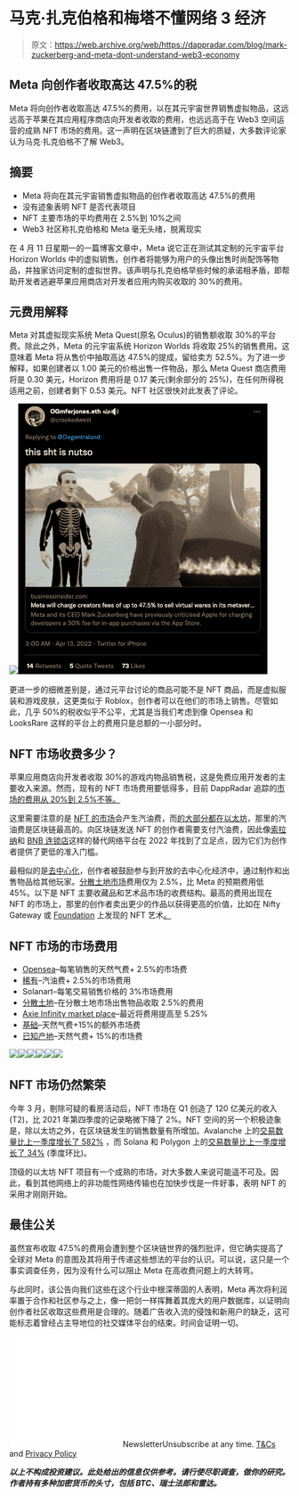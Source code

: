 # 马克·扎克伯格和梅塔不懂网络 3 经济

> 原文：<https://web.archive.org/web/https://dappradar.com/blog/mark-zuckerberg-and-meta-dont-understand-web3-economy>

## Meta 向创作者收取高达 47.5%的税

Meta 将向创作者收取高达 47.5%的费用，以在其元宇宙世界销售虚拟物品，这远远高于苹果在其应用程序商店向开发者收取的费用，也远远高于在 Web3 空间运营的成熟 NFT 市场的费用。这一声明在区块链遭到了巨大的质疑，大多数评论家认为马克·扎克伯格不了解 Web3。

## 摘要

*   Meta 将向在其元宇宙销售虚拟物品的创作者收取高达 47.5%的费用
*   没有迹象表明 NFT 是否代表项目
*   NFT 主要市场的平均费用在 2.5%到 10%之间
*   Web3 社区称扎克伯格和 Meta 毫无头绪，脱离现实

在 4 月 11 日星期一的一篇博客文章中，Meta 说它正在测试其定制的元宇宙平台 Horizon Worlds 中的虚拟销售。创作者将能够为用户的头像出售时尚配饰等物品，并独家访问定制的虚拟世界。该声明与扎克伯格早些时候的承诺相矛盾，即帮助开发者逃避苹果应用商店对开发者应用内购买收取的 30%的费用。

## 元费用解释

Meta 对其虚拟现实系统 Meta Quest(原名 Oculus)的销售额收取 30%的平台费。除此之外，Meta 的元宇宙系统 Horizon Worlds 将收取 25%的销售费用。这意味着 Meta 将从售价中抽取高达 47.5%的提成，留给卖方 52.5%。为了进一步解释，如果创建者以 1.00 美元的价格出售一件物品，那么 Meta Quest 商店费用将是 0.30 美元，Horizon 费用将是 0.17 美元(剩余部分的 25%)，在任何所得税适用之前，创建者剩下 0.53 美元。NFT 社区很快对此发表了评论。

![](img/f1e9856b8f644993da8870cab9340d7c.png)![Meta Web3](img/66ad8dd49e96a763873428b1dc38da76.png)

更进一步的细微差别是，通过元平台讨论的商品可能不是 NFT 商品，而是虚拟服装和游戏皮肤，这更类似于 Roblox，创作者可以在他们的市场上销售。尽管如此，几乎 50%的税收似乎不公平，尤其是当我们考虑到像 Opensea 和 LooksRare 这样的平台上的费用只是总额的一小部分时。

## NFT 市场收费多少？

苹果应用商店向开发者收取 30%的游戏内物品销售税，这是免费应用开发者的主要收入来源。然而，现有的 NFT 市场费用要低得多，目前 DappRadar 追踪的[市场的费用从 20%到 2.5%不等。](https://web.archive.org/web/20221002012409/https://dappradar.com/nft/marketplaces)

这里需要注意的是 [NFT 的市场](https://web.archive.org/web/20221002012409/https://dappradar.com/nft/marketplaces)会产生汽油费，而[的大部分都在以太坊](https://web.archive.org/web/20221002012409/https://dappradar.com/nft/marketplaces/protocol/ethereum)，那里的汽油费是区块链最高的。向区块链发送 NFT 的创作者需要支付汽油费，因此像[索拉纳](https://web.archive.org/web/20221002012409/https://dappradar.com/nft/marketplaces/protocol/solana)和 [BNB 连锁店](https://web.archive.org/web/20221002012409/https://dappradar.com/nft/marketplaces/protocol/binance-smart-chain)这样的替代网络平台在 2022 年找到了立足点，因为它们为创作者提供了更低的准入门槛。

最相似的是[去中心化](https://web.archive.org/web/20221002012409/https://dappradar.com/ethereum/marketplaces/decentraland)，创作者被鼓励参与到开放的去中心化经济中，通过制作和出售物品给其他玩家。[分散土地市场](https://web.archive.org/web/20221002012409/https://dappradar.com/ethereum/marketplaces/decentraland)费用仅为 2.5%，比 Meta 的预期费用低 45%。以下是 NFT 主要收藏品和艺术品市场的收费结构。最高的费用出现在 NFT 的市场上，那里的创作者卖出更少的作品以获得更高的价值，比如在 Nifty Gateway 或 [Foundation](https://web.archive.org/web/20221002012409/https://dappradar.com/ethereum/marketplaces/foundation) 上发现的 NFT 艺术[。](https://web.archive.org/web/20221002012409/https://dappradar.com/blog/xcopy-sold-23-million-through-nifty-gateway-in-10-minutes)

## NFT 市场的市场费用

*   [Opensea](https://web.archive.org/web/20221002012409/https://dappradar.com/multichain/marketplaces/opensea)–每笔销售的天然气费+ 2.5%的市场费
*   [稀有](https://web.archive.org/web/20221002012409/https://dappradar.com/multichain/marketplaces/rarible)–汽油费+ 2.5%的市场费用
*   Solanart–每笔交易销售价格的 3%市场费用
*   [分散土地](https://web.archive.org/web/20221002012409/https://dappradar.com/ethereum/marketplaces/decentraland)–在分散土地市场出售物品收取 2.5%的费用
*   [Axie Infinity market place](https://web.archive.org/web/20221002012409/https://dappradar.com/multichain/games/axie-infinity)–最近将费用提高至 5.25%
*   [基础](https://web.archive.org/web/20221002012409/https://dappradar.com/ethereum/marketplaces/foundation)–天然气费+15%的额外市场费
*   [已知产地](https://web.archive.org/web/20221002012409/https://dappradar.com/ethereum/marketplaces/knownorigin)–天然气费+ 15%的市场费

[](https://web.archive.org/web/20221002012409/https://dappradar.com/ethereum/marketplaces/decentraland)[![](img/7b0f61f4f9bc577ca88a402bcd93b81e.png)<picture>![](img/7b5a0b25a61f347831c0b2661fbfd58a.png)</picture>](https://web.archive.org/web/20221002012409/https://dappradar.com/ethereum/marketplaces/decentraland)[](https://web.archive.org/web/20221002012409/https://dappradar.com/ethereum/marketplaces/the-sandbox-marketplace)[![](img/87befc4a1e42119d30e207f259589417.png)<picture>![](img/704ea2f8a532b62af1ce3b58834641d5.png)</picture>](https://web.archive.org/web/20221002012409/https://dappradar.com/ethereum/marketplaces/the-sandbox-marketplace)[](https://web.archive.org/web/20221002012409/https://dappradar.com/ethereum/games/somnium-space)[![](img/a8509d52ae4e523bf6dbfd8eee4c681f.png)<picture>![](img/72217d8334c3723c70ca97a24b91811b.png)</picture>](https://web.archive.org/web/20221002012409/https://dappradar.com/ethereum/games/somnium-space)

## NFT 市场仍然繁荣

今年 3 月，剔除可疑的看房活动后，NFT 市场在 Q1 创造了 120 亿美元的收入(T2)，比 2021 年第四季度的记录略微下降了 2%。NFT 空间的另一个积极迹象是，除以太坊之外，在区块链发生的销售数量有所增加。Avalanche 上的[交易数量比上一季度增长了 582%](/web/20221002012409/https://dappradar.com/blog/dapp-industry-report-q1-2022-overview/) ，而 Solana 和 Polygon 上的[交易数量比上一季度增长了 34%](/web/20221002012409/https://dappradar.com/blog/dapp-industry-report-q1-2022-overview/) (季度环比)。

顶级的以太坊 NFT 项目有一个成熟的市场，对大多数人来说可能遥不可及。因此，看到其他网络上的非功能性网络传输也在加快步伐是一件好事，表明 NFT 的采用才刚刚开始。

## 最佳公关

虽然宣布收取 47.5%的费用会遭到整个区块链世界的强烈批评，但它确实提高了全球对 Meta 的意图及其将用于传递这些想法的平台的认识。可以说，这只是一个事实调查任务，因为没有什么可以阻止 Meta 在高收费问题上的大转弯。

与此同时，该公告向我们这些在这个行业中根深蒂固的人表明，Meta 再次将利润率置于合作和社区参与之上，像一把剑一样挥舞着其庞大的用户数据库，以证明向创作者社区收取这些费用是合理的。随着广告收入流的侵蚀和新用户的缺乏，这可能标志着曾经占主导地位的社交媒体平台的结束。时间会证明一切。

![](img/6d5a4a2d609c56e1a5771717e54ba759.png) NewsletterUnsubscribe at any time. [T&Cs](https://web.archive.org/web/20221002012409/https://dappradar.com/terms) and [Privacy Policy](https://web.archive.org/web/20221002012409/https://dappradar.com/privacy-policy)

***以上不构成投资建议。此处给出的信息仅供参考。请行使尽职调查，做你的研究。作者持有多种加密货币的头寸，包括 BTC、瑞士法郎和雷达。***